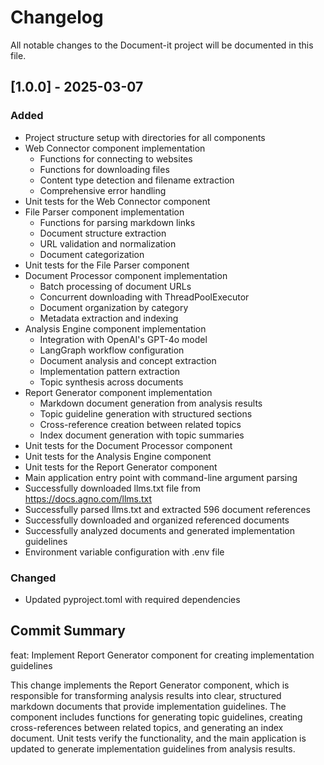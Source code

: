 # Changelog

All notable changes to the Document-it project will be documented in this file.

## [1.0.0] - 2025-03-07

### Added

- Project structure setup with directories for all components
- Web Connector component implementation
  - Functions for connecting to websites
  - Functions for downloading files
  - Content type detection and filename extraction
  - Comprehensive error handling
- Unit tests for the Web Connector component
- File Parser component implementation
  - Functions for parsing markdown links
  - Document structure extraction
  - URL validation and normalization
  - Document categorization
- Unit tests for the File Parser component
- Document Processor component implementation
  - Batch processing of document URLs
  - Concurrent downloading with ThreadPoolExecutor
  - Document organization by category
  - Metadata extraction and indexing
- Analysis Engine component implementation
  - Integration with OpenAI's GPT-4o model
  - LangGraph workflow configuration
  - Document analysis and concept extraction
  - Implementation pattern extraction
  - Topic synthesis across documents
- Report Generator component implementation
  - Markdown document generation from analysis results
  - Topic guideline generation with structured sections
  - Cross-reference creation between related topics
  - Index document generation with topic summaries
- Unit tests for the Document Processor component
- Unit tests for the Analysis Engine component
- Unit tests for the Report Generator component
- Main application entry point with command-line argument parsing
- Successfully downloaded llms.txt file from https://docs.agno.com/llms.txt
- Successfully parsed llms.txt and extracted 596 document references
- Successfully downloaded and organized referenced documents
- Successfully analyzed documents and generated implementation guidelines
- Environment variable configuration with .env file

### Changed
- Updated pyproject.toml with required dependencies

## Commit Summary
feat: Implement Report Generator component for creating implementation guidelines

This change implements the Report Generator component, which is responsible for transforming analysis results into clear, structured markdown documents that provide implementation guidelines. The component includes functions for generating topic guidelines, creating cross-references between related topics, and generating an index document. Unit tests verify the functionality, and the main application is updated to generate implementation guidelines from analysis results.